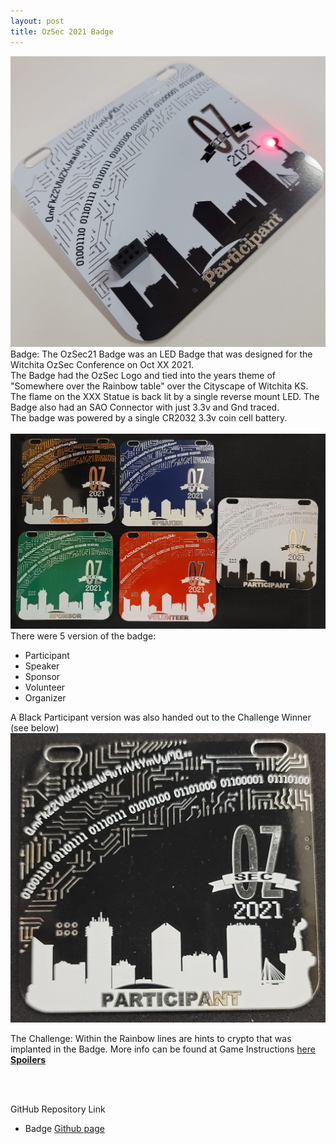 ```yaml
---
layout: post
title: OzSec 2021 Badge
---
```


![Title](/images/OzSec21.jpg)
Badge: The OzSec21 Badge was an LED Badge that was designed for the Witchita OzSec Conference on Oct XX 2021.<br>
The Badge had the OzSec Logo and tied into the years theme of "Somewhere over the Rainbow table" over the Cityscape of Witchita KS.<br>
The flame on the XXX Statue is back lit by a single reverse mount LED. The Badge also had an SAO Connector with just 3.3v and Gnd traced. <br>
The badge was powered by a single CR2032 3.3v coin cell battery.
<br>
<br>
![Title](/images/OzSec21_Front_All.jpg)
There were 5 version of the badge:
- Participant
- Speaker
- Sponsor
- Volunteer
- Organizer

A Black Participant version was also handed out to the Challenge Winner (see below)
![Title](/images/OzSec21_Black.jpg)

The Challenge: Within the Rainbow lines are hints to crypto that was implanted in the Badge.
More info can be found at Game Instructions [here **Spoilers**](http://challenges.cryptochallenges.com/BC/2021/OzSec21.html)

<br>
<br>

GitHub Repository Link
- Badge [Github page](https://github.com/BadgePiratesLLC/Misc_OzSec_2021)
<br>
